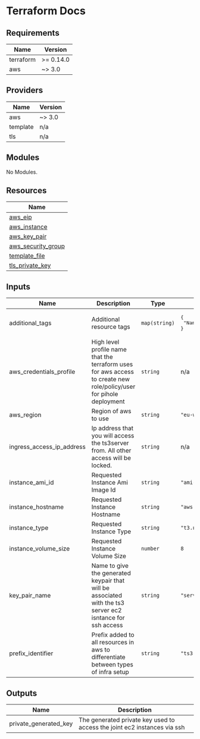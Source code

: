 # Terraform Docs
<!-- BEGINNING OF PRE-COMMIT-TERRAFORM DOCS HOOK -->
## Requirements

| Name | Version |
|------|---------|
| terraform | >= 0.14.0 |
| aws | ~> 3.0 |

## Providers

| Name | Version |
|------|---------|
| aws | ~> 3.0 |
| template | n/a |
| tls | n/a |

## Modules

No Modules.

## Resources

| Name |
|------|
| [aws_eip](https://registry.terraform.io/providers/hashicorp/aws/latest/docs/resources/eip) |
| [aws_instance](https://registry.terraform.io/providers/hashicorp/aws/latest/docs/resources/instance) |
| [aws_key_pair](https://registry.terraform.io/providers/hashicorp/aws/latest/docs/resources/key_pair) |
| [aws_security_group](https://registry.terraform.io/providers/hashicorp/aws/latest/docs/resources/security_group) |
| [template_file](https://registry.terraform.io/providers/hashicorp/template/latest/docs/data-sources/file) |
| [tls_private_key](https://registry.terraform.io/providers/hashicorp/tls/latest/docs/resources/private_key) |

## Inputs

| Name | Description | Type | Default | Required |
|------|-------------|------|---------|:--------:|
| additional\_tags | Additional resource tags | `map(string)` | <pre>{<br>  "Name": "Teamspeak 3 Server"<br>}</pre> | no |
| aws\_credentials\_profile | High level profile name that the terraform uses for aws access to create new role/policy/user for pihole deployment | `string` | n/a | yes |
| aws\_region | Region of aws to use | `string` | `"eu-west-2"` | no |
| ingress\_access\_ip\_address | Ip address that you will access the ts3server from. All other access will be locked. | `string` | n/a | yes |
| instance\_ami\_id | Requested Instance Ami Image Id | `string` | `"ami-05c424d59413a2876"` | no |
| instance\_hostname | Requested Instance Hostname | `string` | `"aws-ts3-server"` | no |
| instance\_type | Requested Instance Type | `string` | `"t3.nano"` | no |
| instance\_volume\_size | Requested Instance Volume Size | `number` | `8` | no |
| key\_pair\_name | Name to give the generated keypair that will be associated with the ts3 server ec2 isntance for ssh access | `string` | `"server-keypair"` | no |
| prefix\_identifier | Prefix added to all resources in aws to differentiate between types of infra setup | `string` | `"ts3-"` | no |

## Outputs

| Name | Description |
|------|-------------|
| private\_generated\_key | The generated private key used to access the joint ec2 instances via ssh |
<!-- END OF PRE-COMMIT-TERRAFORM DOCS HOOK -->
